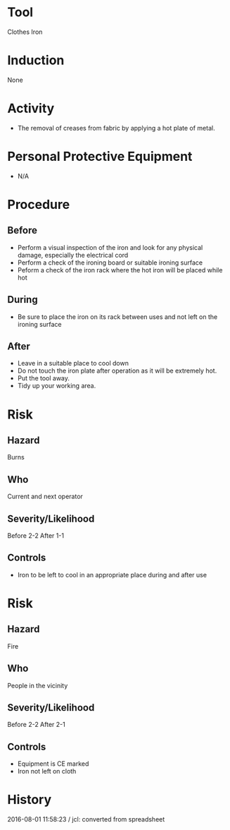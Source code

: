 # Tool
Clothes Iron
# Induction
None
# Activity

* The removal of creases from fabric by applying a hot plate of metal.

# Personal Protective Equipment

* N/A

# Procedure
## Before

* Perform a visual inspection of the iron and look for any physical damage, especially the electrical cord
* Perform a check of the ironing board or suitable ironing surface
* Peform a check of the iron rack where the hot iron will be placed while hot

## During

* Be sure to place the iron on its rack between uses and not left on the ironing surface

## After

* Leave in a suitable place to cool down
* Do not touch the iron plate after operation as it will be extremely hot.
* Put the tool away.
* Tidy up your working area.

# Risk
## Hazard
Burns
## Who
Current and next operator
## Severity/Likelihood
Before 2-2 After 1-1
## Controls

* Iron to be left to cool in an appropriate place during and after use

# Risk
## Hazard
Fire
## Who
People in the vicinity
## Severity/Likelihood
Before 2-2 After 2-1
## Controls

* Equipment is CE marked
* Iron not left on cloth

# History
2016-08-01 11:58:23 / jcl: converted from spreadsheet

